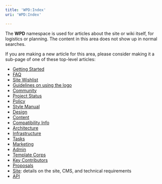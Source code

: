 ```yaml
---
title: 'WPD:Index'
uri: 'WPD:Index'

---
```

The **WPD** namespace is used for articles about the site or wiki itself, for logistics or planning. The content in this area does not show up in normal searches.

If you are making a new article for this area, please consider making it a sub-page of one of these top-level articles:

-   [Getting Started](/WPD:Getting_Started)
-   [FAQ](/WPD:FAQ)
-   [Site Wishlist](/WPD:Wishlist)
-   [Guidelines on using the logo](/WPD:Logo)
-   [Community](/WPD:Community)
-   [Project Status](/WPD:Project_Status)
-   [Policy](/WPD:Policy)
-   [Style Manual](/WPD:Style_Manual)
-   [Design](/WPD:Design)
-   [Content](/WPD:Content)
-   [Compatibility Info](/WPD:Compatibility_Info)
-   [Architecture](/WPD:Architecture)
-   [Infrastructure](/WPD:Infrastructure)
-   [Tasks](/WPD:Tasks)
-   [Marketing](/WPD:Marketing)
-   [Admin](/WPD:Admin)
-   [Template Corps](/WPD:Template_Corps)
-   [Key Contributors](/WPD:Key_Contributors)
-   [Proposals](/WPD:Proposals)
-   [Site](/WPD:Site): details on the site, CMS, and technical requirements
-   [API](/Meta:api)
